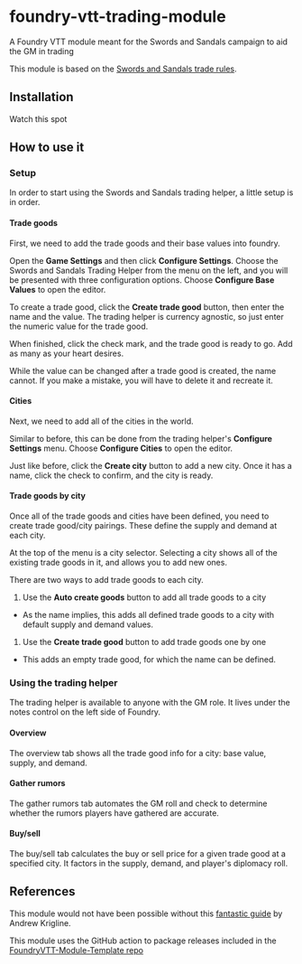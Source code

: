 # foundry-vtt-trading-module
A Foundry VTT module meant for the Swords and Sandals campaign to aid the GM in trading

This module is based on the
[Swords and Sandals trade rules](https://docs.google.com/document/d/1966zTznHfnMFizDKmdD5AQ4OTRHjLcSr7HFTC5rDpFE).

## Installation

Watch this spot

## How to use it

### Setup

In order to start using the Swords and Sandals trading helper, a little setup is in order.

#### Trade goods

First, we need to add the trade goods and their base values into foundry.

Open the **Game Settings** and then click **Configure Settings**.
Choose the Swords and Sandals Trading Helper from the menu on the left, and you will be presented
with three configuration options. Choose **Configure Base Values** to open the editor.

To create a trade good, click the **Create trade good** button, then enter the name and the value.
The trading helper is currency agnostic, so just enter the numeric value for the trade good.

When finished, click the check mark, and the trade good is ready to go. Add as many as your heart
desires.

While the value can be changed after a trade good is created, the name cannot. If you make a
mistake, you will have to delete it and recreate it.

#### Cities

Next, we need to add all of the cities in the world.

Similar to before, this can be done from the trading helper's **Configure Settings** menu.
Choose **Configure Cities** to open the editor.

Just like before, click the **Create city** button to add a new city. Once it has a name, click the check
to confirm, and the city is ready.

#### Trade goods by city

Once all of the trade goods and cities have been defined, you need to create trade good/city 
pairings. These define the supply and demand at each city. 

At the top of the menu is a city selector. Selecting a city shows all of the existing trade goods
in it, and allows you to add new ones. 

There are two ways to add trade goods to each city. 

1. Use the **Auto create goods** button to add all trade goods to a city
  * As the name implies, this adds all defined trade goods to a city with default supply and demand
    values.
1. Use the **Create trade good** button to add trade goods one by one
  * This adds an empty trade good, for which the name can be defined.

### Using the trading helper

The trading helper is available to anyone with the GM role. It lives under the notes control on
the left side of Foundry. 

#### Overview

The overview tab shows all the trade good info for a city: base value, supply, and demand.

#### Gather rumors

The gather rumors tab automates the GM roll and check to determine whether the rumors players
have gathered are accurate.

#### Buy/sell

The buy/sell tab calculates the buy or sell price for a given trade good at a specified city.
It factors in the supply, demand, and player's diplomacy roll.

## References

This module would not have been possible without this
[fantastic guide](https://hackmd.io/@akrigline/ByHFgUZ6u/%2FF4CFuxqZSTOcqgixEf9M6A)
by Andrew Krigline.

This module uses the GitHub action to package releases included in the
[FoundryVTT-Module-Template repo](https://github.com/League-of-Foundry-Developers/FoundryVTT-Module-Template)
